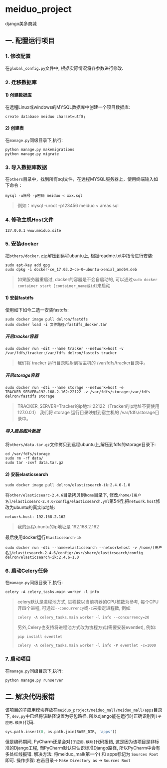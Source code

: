 # meiduo_project
django美多商城



## 一. 配置运行项目

### 1. 修改配置

在`global_config.py`文件中, 根据实际情况将各参数进行修改.

### 2. 迁移数据库

#### 1) 创建数据库
在远程Linux或windows的MYSQL数据库中创建一个项目数据库:

```mysql
create database meiduo charset=utf8;
```

#### 2) 创建表
在`manage.py`同级目录下,执行: 
```shell script
python manage.py makemigrations
python manage.py migrate
```

### 3. 导入数据库数据

在`others`目录中，找到所有sql文件，在远程MYSQL服务器上，使用终端输入如下命令：

```shell script
mysql -u账号 -p密码 meiduo < xxx.sql
```

> 例如：mysql -uroot -p123456 meiduo < areas.sql

### 4. 修改主机Host文件

```text
127.0.0.1 www.meiduo.site
```

### 5. 安装docker

把`others/docker.zip`解压到远程ubuntu上, 根据readme.txt中指令进行安装:
```shell script
sudo apt-key add gpg
sudo dpkg -i docker-ce_17.03.2~ce-0~ubuntu-xenial_amd64.deb
```
> 如果服务器重启过, docker的容器是不会自启动的, 可以通过`sudo docker container start [container_name或id]`来启动

#### 1) 安装fastdfs

使用如下如今二选一安装fastdfs:
```shell script
sudo docker image pull delron/fastdfs
sudo docker load -i 文件路径/fastdfs_docker.tar
```

##### 开启tracker容器
```shell script
sudo docker run -dit --name tracker --network=host -v /var/fdfs/tracker:/var/fdfs delron/fastdfs tracker
```
>我们将 tracker 运行目录映射到宿主机的 /var/fdfs/tracker目录中。

##### 开启storage容器
```shell script
sudo docker run -dti --name storage --network=host -e TRACKER_SERVER=192.168.2.162:22122 -v /var/fdfs/storage:/var/fdfs delron/fastdfs storage
```
>TRACKER_SERVER=Tracker的ip地址:22122（Tracker的ip地址不要使用127.0.0.1）
>我们将 storage 运行目录映射到宿主机的 /var/fdfs/storage目录中。

##### 导入商品图片数据
将`others/data.tar.gz`文件拷贝到远程ubuntu上,解压到fdfs的storage目录下:
```shell script
cd /var/fdfs/storage
sudo rm -rf data/
sudo tar -zxvf data.tar.gz
```

#### 2) 安装elasticsearch
```shell script
sudo docker image pull delron/elasticsearch-ik:2.4.6-1.0
```

将`other/elasticsearc-2.4.6`目录拷贝到`home`目录下, 修改`/home/[用户名]/elasticsearc-2.4.6/config/elasticsearch.yml`第54行,把`network.host`修改为ubuntu的真实ip地址:
```shell script
network.host: 192.168.2.162
```
> 我的远程ubuntu的ip地址是 192.168.2.162

最后使用docker运行`Elasticsearch-ik`
```shell script
sudo docker run -dti --name=elasticsearch --network=host -v /home/[用户名]/elasticsearch-2.4.6/config:/usr/share/elasticsearch/config delron/elasticsearch-ik:2.4.6-1.0
```

### 6. 启动Celery任务
在`manage.py`同级目录下,执行: 
```shell script
celery -A celery_tasks.main worker -l info
```

> celery默认是进程池方式, 进程数以当前机器的CPU核数为参考, 每个CPU开四个进程, 可通过`--concurrency`或`-c`来指定进程数, 例如:
>
> `celery -A celery_tasks.main worker -l info --concurrency=20`
>
> 另外,Celery也支持将进程池方式改为协程方式(需要安装eventlet), 例如: 
>
> `pip install eventlet`
>
> `celery -A celery_tasks.main worker -l info -P eventlet -c=1000`

### 7. 启动项目

在`manage.py`同级目录下,执行: 
```shell script
python manage.py runserver
```


## 二. 解决代码报错

该项目的子应用模块存放在`meiduo_project/meiduo_mall/meiduo_mall/apps`目录下, `dev,py`中已经将该路径设置为导包路径, 所以django能在运行时正确识别到`[子应用.模块]`代码.
```python
sys.path.insert(0, os.path.join(BASE_DIR, 'apps'))
```

但是编码期间, PyCharm还是会对`[子应用.模块]`代码报错, 这是因为该项目是非标准的Django工程, 而PyCharm默认只认识标准Django路径, 所以PyCharm中会有多处红线报错.
解决方法: 将meiduo_mall(第一个) 和 apps标记为 `Sources Root` 即可.
操作步骤: 右击目录-> `Make Directory as` -> `Sources Root`



